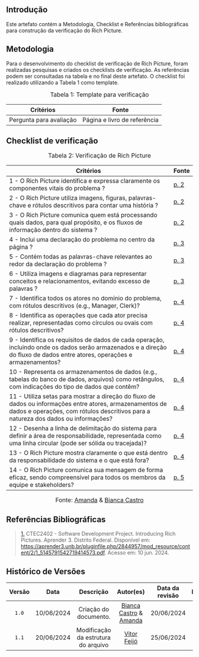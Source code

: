 ## Introdução

Este artefato contém a Metodologia, Checklist e Referências bibliográficas para construção da verificação do Rich Picture. 

## Metodologia

Para o desenvolvimento do checklist de verificação de Rich Picture, foram realizadas pesquisas e criados os checklists de verificação. As referências podem ser consultadas na tabela e no final deste artefato. O checklist foi realizado utilizando a Tabela 1 como template.

<font size="3"><p style="text-align: center">Tabela 1: Template para verificação</p></font>

<center>

Critérios | Fonte
--|--
Pergunta para avaliação| Página e livro de referência

</center>

## Checklist de verificação

<font size="3"><p style="text-align: center">Tabela 2: Verificação de Rich Picture</p></font>

Critérios   | Fonte
---------  | ------
1 - O Rich Picture identifica e expressa claramente os componentes vitais do problema ? | <a id="RP1" href="#TEC1">p. 2</a>
2 - O Rich Picture utiliza imagens, figuras, palavras-chave e rótulos descritivos para contar uma história ? | <a id="RP1" href="#TEC1">p. 2</a>
3 - O Rich Picture comunica quem está processando quais dados, para qual propósito, e os fluxos de informação dentro do sistema ? | <a id="RP1" href="#TEC1">p. 2</a>
4 - Inclui uma declaração do problema no centro da página ? | <a id="RP1" href="#TEC1">p. 3</a>
5 - Contém todas as palavras-chave relevantes ao redor da declaração do problema ? | <a id="RP1" href="#TEC1">p. 3</a>
6 - Utiliza imagens e diagramas para representar conceitos e relacionamentos, evitando excesso de palavras ? | <a id="RP1" href="#TEC1">p. 3</a>
7 - Identifica todos os atores no domínio do problema, com rótulos descritivos (e.g., Manager, Clerk)? | <a id="RP1" href="#TEC1">p. 4</a>
8 - Identifica as operações que cada ator precisa realizar, representadas como círculos ou ovais com rótulos descritivos? | <a id="RP1" href="#TEC1">p. 4</a>
9 - Identifica os requisitos de dados de cada operação, incluindo onde os dados serão armazenados e a direção do fluxo de dados entre atores, operações e armazenamentos?  | <a id="RP1" href="#TEC1">p. 4</a>
10 - Representa os armazenamentos de dados (e.g., tabelas do banco de dados, arquivos) como retângulos, com indicações do tipo de dados que contêm? | <a id="RP1" href="#TEC1">p. 4</a>
11 - Utiliza setas para mostrar a direção do fluxo de dados ou informações entre atores, armazenamentos de dados e operações, com rótulos descritivos para a natureza dos dados ou informações? | <a id="RP1" href="#TEC1">p. 4</a>
12 - Desenha a linha de delimitação do sistema para definir a área de responsabilidade, representada como uma linha circular (pode ser sólida ou tracejada)? | <a id="RP1" href="#TEC1">p. 4</a>
13 - O Rich Picture mostra claramente o que está dentro da responsabilidade do sistema e o que está fora? | <a id="RP1" href="#TEC1">p. 4</a>
14 - O Rich Picture comunica sua mensagem de forma eficaz, sendo compreensível para todos os membros da equipe e stakeholders? | <a id="RP1" href="#TEC1">p. 5</a>

<font size="3"><p style="text-align: center">Fonte: [Amanda](https://github.com/acamposs) & [Bianca Castro](https://github.com/BiancaPatrocinio7)</p></font>

## Referências Bibliográficas
> <a id="RP1" href="#TEC1">1.</a>  CTEC2402 - Software Development Project. Introducing Rich Pictures. Aprender 3. Distrito Federal. Disponível em: https://aprender3.unb.br/pluginfile.php/2844957/mod_resource/content/2/1_5145791542719414573.pdf. Acesso em: 10 jun. 2024.


## Histórico de Versões

| Versão | Data | Descrição | Autor(es) | Data da revisão | Revisor(es) |
| :--: | :--: | :--: | :--: | :--: | :--: |
|`1.0` | 10/06/2024 | Criação do documento. |[Bianca Castro](https://github.com/BiancaPatrocinio7) & [Amanda](https://github.com/acamposs) | 20/06/2024 |[Vitor Feijó](https://github.com/vitorfleonardo) |   
|`1.1` | 20/06/2024 | Modificação da estrutura do arquivo |[Vitor Feijó](https://github.com/vitorfleonardo) | 25/06/2024 | [Bianca Castro](https://github.com/BiancaPatrocinio7) |